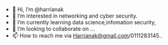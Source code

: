 - 👋 Hi, I’m @harrianak
- 👀 I’m interested in networking and cyber security.
- 🌱 I’m currently learning data science,infomation security,
- 💞️ I’m looking to collaborate on ...
- 📫 How to reach me via Harrianak@gmail.com/0111283145..

<!---
harrianak/harrianak is a ✨ special ✨ repository because its `README.md` (this file) appears on your GitHub profile.
You can click the Preview link to take a look at your changes.
--->
